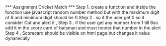 *** Assignment Cricket Match ***
Step 1. create a function and inside the function use javascript random number method but with the maximum digit of 6 and minimum digit should be 0
Step 2 . so if the user get 0 so it consider Out and alert it ,
Step 3 . if the user get any number from 1 till 6so add it in the score card of batsman and must render that number in the alert 
Step 4 . Scorecard should be visible on html page but changes it value dynamically 